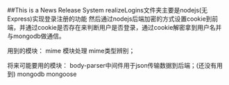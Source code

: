 ##This is a News Release System
realizeLogins文件夹主要是nodejs(无Express)实现登录注册的功能
然后通过nodejs后端加密的方式设置cookie到前端，并通过cookie是否存在来判断用户是否登录，通过cookie解密拿到用户名并与mongodb做通信。

用到的模块：
mime 模块处理 mime类型辨别；

将来可能要用的模块：
body-parser中间件用于json传输数据到后端；(还没有用到)
mongodb
mongoose
